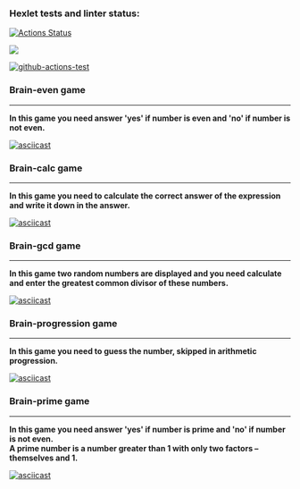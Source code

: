 ### Hexlet tests and linter status:
[![Actions Status](https://github.com/Shamilist/frontend-project-lvl1/workflows/hexlet-check/badge.svg)](https://github.com/Shamilist/frontend-project-lvl1/actions)

<a href="https://codeclimate.com/github/codeclimate/codeclimate/maintainability"><img src="https://api.codeclimate.com/v1/badges/a99a88d28ad37a79dbf6/maintainability" /></a>

[![github-actions-test](https://github.com/Shamilist/frontend-project-lvl1/actions/workflows/github-actions-test/badge.svg)](https://github.com/Shamilist/frontend-project-lvl1/actions)

<!-- game is even -->
### Brain-even game
***
**In this game you need answer 'yes' if number is even and 'no' if number is not even.**

[![asciicast](https://asciinema.org/a/gmg3zLGTGrAzzsRrkiKX2jiha.svg)](https://asciinema.org/a/gmg3zLGTGrAzzsRrkiKX2jiha)



<!-- game is calc -->
### Brain-calc game
***
**In this game you need to calculate the correct answer of the expression and write it down in the answer.**

[![asciicast](https://asciinema.org/a/XKAUdAQy8UrXK382EsYpzBOC4.svg)](https://asciinema.org/a/XKAUdAQy8UrXK382EsYpzBOC4)



<!-- game is gcd -->
### Вrain-gcd game
***
**In this game two random numbers are displayed and you need calculate and enter the greatest common divisor of these numbers.**

[![asciicast](https://asciinema.org/a/PONNHhV45XDsC6xC5AX1GfY8D.svg)](https://asciinema.org/a/PONNHhV45XDsC6xC5AX1GfY8D)


<!-- game is progression -->
### Brain-progression game
***
**In this game you need to guess the number, skipped in arithmetic progression.**

[![asciicast](https://asciinema.org/a/egEGVUdryjCP8ED7XQODf9MjQ.svg)](https://asciinema.org/a/egEGVUdryjCP8ED7XQODf9MjQ)



<!-- game is prime -->
### Brain-prime game
***
**In this game you need answer 'yes' if number is prime and 'no' if number is not even.**    
**A prime number is a number greater than 1 with only two factors – themselves and 1.**

[![asciicast](https://asciinema.org/a/HQfB7tma5oIXeFVkPpG8IAG58.svg)](https://asciinema.org/a/HQfB7tma5oIXeFVkPpG8IAG58)

